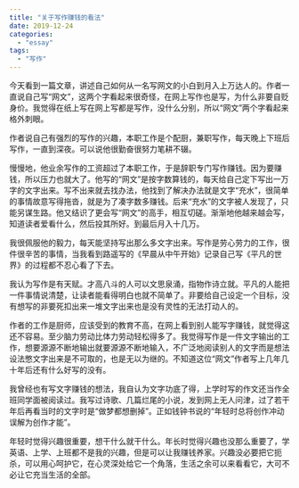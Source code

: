 ```yaml
---
title: "关于写作赚钱的看法"
date: 2019-12-24
categories: 
  - "essay"
tags: 
  - "写作"
---
```


今天看到一篇文章，讲述自己如何从一名写网文的小白到月入上万达人的。作者一直说自己写“网文”，这两个字看起来很奇怪，在网上写作也是写，为什么非要自贬身价。我觉得在纸上写在网上写都是写作，没什么分别，所以“网文”两个字看起来格外刺眼。

作者说自己有强烈的写作的兴趣，本职工作是个配厨，兼职写作，每天晚上下班后写作，一直到深夜。可以说他很勤奋很努力笔耕不辍。

慢慢地，他业余写作的工资超过了本职工作，于是辞职专门写作赚钱。因为要赚钱，所以压力也就大了。他写的“网文”是按字数算钱的，每天给自己定下写出一万字的文字出来。写不出来就去找办法，他找到了解决办法就是文字“充水”，很简单的事情故意写得拖沓，就是为了凑字数多赚钱。后来“充水”的文字被人发现了，只能另谋生路。他又结识了更会写“网文”的高手，相互切磋。渐渐地他越来越会写，知道读者爱看什么，然后投其所好。到最后月入十几万。

我很佩服他的毅力，每天能坚持写出那么多文字出来。写作是劳心劳力的工作，很件很辛苦的事情，当我看到路遥写的《早晨从中午开始》记录自己写《平凡的世界》的过程都不忍心看了下去。

我认为写作是有天赋。才高八斗的人可以文思泉涌，指物作诗立就。平凡的人能把一件事情说清楚，让读者能看得明白也就不简单了。非要给自己设定一个目标，没有想写的非要死扣出来一堆文字出来也是没有灵性的无法打动人的。

作者的工作是厨师，应该受到的教育不高，在网上看到别人能写字赚钱，就觉得这还不容易。至少脑力劳动比体力劳动轻松得多了。我觉得写作是一件文字输出的工作，想要源源不断地输出就要源源不断地输入，不广泛地阅读别人的文字而是想法设法憋文字出来是不可取的，也是无以为继的。不知道这位“网文”作者写上几年几十年后还有什么好写的没有。

我曾经也有写文字赚钱的想法，我自认为文字功底了得，上学时写的作文还当作全班同学面被阅读过。我写过诗歌、几篇烂尾的小说，发到网上无人问津，过了若干年后再看当时的文字时是“做梦都想删掉”。正如钱钟书说的“年轻时总将创作冲动误解为创作才能”。

年轻时觉得兴趣很重要，想干什么就干什么。年长时觉得兴趣也没那么重要了，学英语、上学、上班都不是我的兴趣，但是可以让我赚钱养家。兴趣没必要把它扼杀，可以用心呵护它，在心灵深处给它一个角落，生活之余可以来看看它，大可不必让它充当生活的全部。
